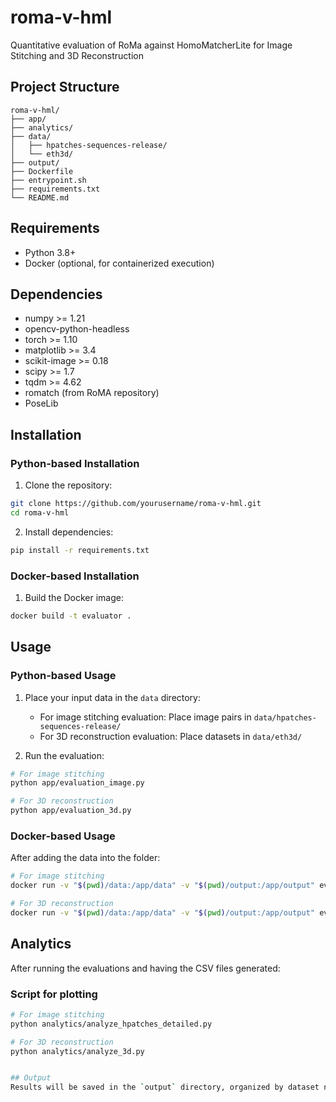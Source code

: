 # roma-v-hml
Quantitative evaluation of RoMa against HomoMatcherLite for Image Stitching and 3D Reconstruction

## Project Structure
```
roma-v-hml/
├── app/
├── analytics/ 
├── data/               
│   ├── hpatches-sequences-release/           
│   └── eth3d/              
├── output/               
├── Dockerfile            
├── entrypoint.sh         
├── requirements.txt      
└── README.md            
```

## Requirements
- Python 3.8+
- Docker (optional, for containerized execution)

## Dependencies
- numpy >= 1.21
- opencv-python-headless
- torch >= 1.10
- matplotlib >= 3.4
- scikit-image >= 0.18
- scipy >= 1.7
- tqdm >= 4.62
- romatch (from RoMA repository)
- PoseLib

## Installation

### Python-based Installation
1. Clone the repository:
```bash
git clone https://github.com/yourusername/roma-v-hml.git
cd roma-v-hml
```

2. Install dependencies:
```bash
pip install -r requirements.txt
```

### Docker-based Installation
1. Build the Docker image:
```bash
docker build -t evaluator .
```

## Usage

### Python-based Usage
1. Place your input data in the `data` directory:
   - For image stitching evaluation: Place image pairs in `data/hpatches-sequences-release/`
   - For 3D reconstruction evaluation: Place datasets in `data/eth3d/`

2. Run the evaluation:
```bash
# For image stitching
python app/evaluation_image.py

# For 3D reconstruction
python app/evaluation_3d.py
```

### Docker-based Usage

After adding the data into the folder:

```bash
# For image stitching
docker run -v "$(pwd)/data:/app/data" -v "$(pwd)/output:/app/output" evaluator image

# For 3D reconstruction
docker run -v "$(pwd)/data:/app/data" -v "$(pwd)/output:/app/output" evaluator 3d
```

## Analytics

After running the evaluations and having the CSV files generated:

### Script for plotting
```bash
# For image stitching
python analytics/analyze_hpatches_detailed.py

# For 3D reconstruction
python analytics/analyze_3d.py


## Output
Results will be saved in the `output` directory, organized by dataset name and evaluation type. There are also plots from the analytics of performance.